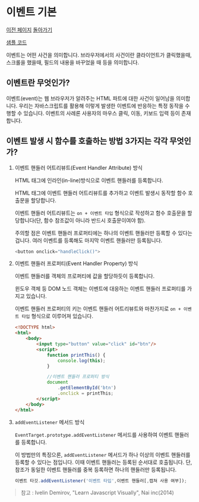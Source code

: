 # 이벤트 기본

[이전 페이지](/../javascript/docs/0722.html) [돌아가기](/../javascript/)

[샘플 코드](/../javascript/0723/)

이벤트는 어떤 사건을 의미합니다. 브라우저에서의 사건이란 클라이언트가 클릭했을때, 스크롤을 했을때, 필드의 내용을 바꾸었을 때 등을 의미합니다.

## 이벤트란 무엇인가?

이벤트(event)는 웹 브라우저가 알려주는 HTML 파트에 대한 사건이 일어남을 의미합니다. 우리는 자바스크립트를 활용해 이렇게 발생한 이벤트에 반응하는 특정 동작을 수행할 수 있습니다. 이벤트의 사례론 사용자의 마우스 클릭, 이동, 키보드 입력 등이 존재합니다. 

## 이벤트 발생 시 함수를 호출하는 방법 3가지는 각각 무엇인가?

1. 이벤트 핸들러 어트리뷰트(Event Handler Attribute) 방식

    HTML 태그에 인라인(in-line)방식으로 이벤트 핸들러를 등록합니다.

    HTML 태그에 이벤트 핸들러 어트리뷰트를 추가하고 이벤트 발생시 동작할 함수 호출문을 할당합니다.

    이벤트 핸들러 어트리뷰트는 `on + 이벤트 타입` 형식으로 작성하고 함수 호출문을 할당합니다(단, 함수 참조값이 아니라 반드시 호출문이여야 함).

    주의할 점은 이벤트 핸들러 프로퍼티에는 하나의 이벤트 핸들러만 등록할 수 있다는 겁니다. 여러 이벤트를 등록해도 마지막 이벤트 핸들러만 등록됩니다.

    ```javascript
    <button onclick="handleClick()">
    ```

2. 이벤트 핸들러 프로퍼티(Event Handler Property) 방식

    이벤트 핸들러를 객체의 프로퍼티에 값을 할당하듯이 등록합니다.

    윈도우 객체 등 DOM 노드 객체는 이벤트에 대응하는 이벤트 핸들러 프로퍼티를 가지고 있습니다.

    이벤트 핸들러 프로퍼티의 키는 이벤트 핸들러 어트리뷰트와 마찬가지로 `on + 이벤트 타입` 형식으로 이루어져 있습니다.

    ```html
    <!DOCTYPE html>
    <html>
        <body>
            <input type="button" value="click" id="btn"/>
            <script>
                function printThis() {
                    console.log(this);
                }

                //이벤트 핸들러 프로퍼티 방식
                document
                    .getElementById('btn')
                    .onclick = printThis;
            </script>
        </body>
    </html>
    ```

3. `addEventListener` 메서드 방식

    `EventTarget.prototype.addEventListener` 메서드를 사용하여 이벤트 핸들러를 등록합니다.

    이 방법만의 특징으론, `addEventListener` 메서드가 하나 이상의 이벤트 핸들러를 등록할 수 있다는 점입니다. 이때 이벤트 핸들러는 등록된 순서대로 호출됩니다. 단, 참조가 동일한 이벤트 핸들러를 중복 등록하면 하나의 핸들러만 등록됩니다.

    ```javascript
    이벤트 타깃.addEventListener('이벤트 타입',이벤트 핸들러[,캡쳐 사용 여부]);
    ```

> 참고 : Ivelin Demirov, "Learn Javascript Visually", Nai inc(2014)